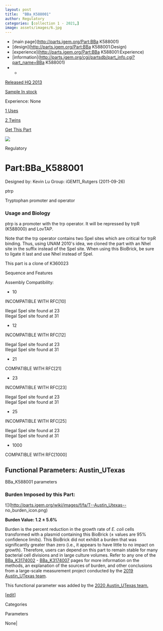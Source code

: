 ```yaml
---
layout: post
title:  "BBa_K588001"
author: Regulatory
categories: [collection 1 - 2021,] 
image: assets/images/6.jpg
---
```



  * [main page](http://parts.igem.org/Part:BBa K588001)
  * [design](http://parts.igem.org/Part:BBa K588001:Design)
  * [experience](http://parts.igem.org/Part:BBa K588001:Experience)
  * [information](http://parts.igem.org/cgi/partsdb/part_info.cgi?part_name=BBa K588001)
  *   * 

[Released HQ 2013](http://parts.igem.org/Help:Part_Status_Box)

[Sample In stock](http://parts.igem.org/Help:Part_Status_Box)

Experience: None

[1 Uses](http://parts.igem.org/partsdb/uses.cgi?part=BBa_K588001)

[2 Twins](http://parts.igem.org/partsdb/twin_info.cgi?part=BBa_K588001)

[ Get This Part](http://parts.igem.org/partsdb/get_part.cgi?part=BBa_K588001)

![](http://parts.igem.org/images/partbypart/icon_regulatory.png)

Regulatory

# Part:BBa_K588001

Designed by: Kevin Lu   Group: iGEM11_Rutgers   (2011-09-26)

ptrp

Tryptophan promoter and operator

### Usage and Biology

ptrp is a promoter with the trp operator. It will be repressed by trpR
(K588000) and LovTAP.

Note that the trp operator contains two SpeI sites which are critical for trpR
binding. Thus, using UNAM 2010's idea, we cloned the part with an NheI site in
the suffix instead of the SpeI site. When using this BioBrick, be sure to
ligate it last and use NheI instead of SpeI.

This part is a clone of K360023

Sequence and Features

  

Assembly Compatibility:

  * 10

INCOMPATIBLE WITH RFC[10]

Illegal SpeI site found at 23  
Illegal SpeI site found at 31  

  * 12

INCOMPATIBLE WITH RFC[12]

Illegal SpeI site found at 23  
Illegal SpeI site found at 31  

  * 21

COMPATIBLE WITH RFC[21]

  * 23

INCOMPATIBLE WITH RFC[23]

Illegal SpeI site found at 23  
Illegal SpeI site found at 31  

  * 25

INCOMPATIBLE WITH RFC[25]

Illegal SpeI site found at 23  
Illegal SpeI site found at 31  

  * 1000

COMPATIBLE WITH RFC[1000]

  

  

## Functional Parameters: Austin_UTexas

BBa_K588001 parameters

### Burden Imposed by this Part:

![](http://parts.igem.org/wiki/images/f/fa/T--Austin_Utexas--
no_burden_icon.png)

**Burden Value: 1.2 ± 5.6%**

Burden is the percent reduction in the growth rate of _E. coli_ cells
transformed with a plasmid containing this BioBrick (± values are 95%
confidence limits). This BioBrick did not exhibit a burden that was
significantly greater than zero (i.e., it appears to have little to no impact
on growth). Therefore, users can depend on this part to remain stable for many
bacterial cell divisions and in large culture volumes. Refer to any one of the
[BBa_K3174002](http://parts.igem.org/Part:BBa_K3174002) \-
[BBa_K3174007](http://parts.igem.org/Part:BBa_K3174007) pages for more
information on the methods, an explanation of the sources of burden, and other
conclusions from a large-scale measurement project conducted by the [2019
Austin_UTexas team](http://2019.igem.org/Team:Austin_UTexas).

This functional parameter was added by the [2020 Austin_UTexas
team.](http://2020.igem.org/Team:Austin_UTexas/Contribution)

[[edit](http://parts.igem.org/partsdb/part_info.cgi?part_name=BBa_K588001)]

Categories

Parameters

None|

